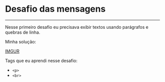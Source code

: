 # Desafio das mensagens
***
Nesse primeiro desafio eu precisava exibir textos usando parágrafos e quebras de linha.

Minha solução:

[IMGUR](https://i.imgur.com/2rUvb8E.png)

Tags que eu aprendi nesse desafio:
* ```<p>```
* ```<br>```
